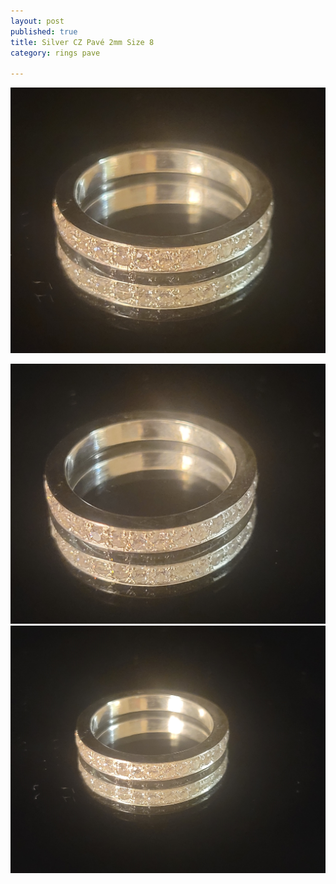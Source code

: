 ```yaml
---
layout: post
published: true
title: Silver CZ Pavé 2mm Size 8
category: rings pave

---
```

![pave1_silver_cz_8-0.jpg](/images/jewelry/rings/pave1_silver_cz_8-0.jpg)
<!--more-->
![pave1_silver_cz_8-0.jpg](/images/jewelry/rings/pave1_silver_cz_8-1.jpg)
![pave1_silver_cz_8-0.jpg](/images/jewelry/rings/pave1_silver_cz_8-2.jpg)

